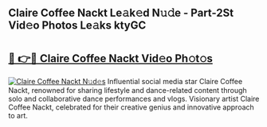 ## Claire Coffee Nackt Le𝚊k𝚎d N𝚞𝚍e - Part-2St Vid𝚎o Photos Le𝚊ks ktyGC

# <h2><a href="http://fb7x5h.evod.top/?m=Claire+Coffee+Nackt">🔗 👉🔴 Claire Coffee Nackt Vid𝚎o Ph𝚘t𝚘s</a></h2>

[![Claire Coffee Nackt N𝚞d𝚎s](https://i.imgur.com/8V9OHl7.gif)](http://fb7x5h.evod.top/?m=Claire+Coffee+Nackt)
Influential social media star Claire Coffee Nackt, renowned for sharing lifestyle and dance-related content through solo and collaborative dance performances and vlogs. Visionary artist Claire Coffee Nackt, celebrated for their creative genius and innovative approach to art. 
